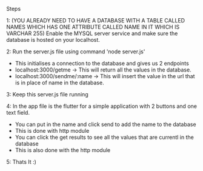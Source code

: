 Steps

1: (YOU ALREADY NEED TO HAVE A DATABASE WITH A TABLE CALLED NAMES WHICH HAS ONE ATTRIBUTE CALLED NAME IN IT WHICH IS VARCHAR 255) Enable the MYSQL server service and make sure the database is hosted on your localhost.

2: Run the server.js file using command 'node server.js'

  - This initialises a connection to the database and gives us 2 endpoints
  - localhost:3000/getme -> This will return all the values in the database.
  - localhost:3000/sendme/:name -> This will insert the value in the url that is in place of name in the database.

3: Keep this server.js file running
  
4: In the app file is the flutter for a simple application with 2 buttons and one text field.

  - You can put in the name and click send to add the name to the database
  - This is done with http module
  - You can click the get results to see all the values that are currentl in the database
  - This is also done with the http module
  
5: Thats It :)
